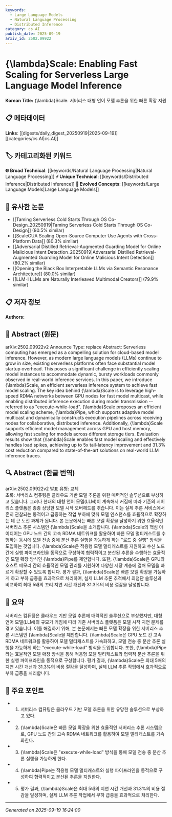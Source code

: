 ```yaml
---
keywords:
  - Large Language Models
  - Natural Language Processing
  - Distributed Inference
category: cs.AI
publish_date: 2025-09-19
arxiv_id: 2502.09922
---
```


<!-- KEYWORD_LINKING_METADATA:
{
  "processed_timestamp": "2025-09-22 21:16:00.266501",
  "vocabulary_version": "1.0",
  "selected_keywords": [
    "Large Language Models",
    "Natural Language Processing",
    "Distributed Inference"
  ],
  "rejected_keywords": [
    "Serverless Computing"
  ],
  "similarity_scores": {
    "Large Language Models": 0.9,
    "Natural Language Processing": 0.85,
    "Distributed Inference": 0.78
  },
  "extraction_method": "AI_prompt_based",
  "budget_applied": true
}
-->


# {\lambda}Scale: Enabling Fast Scaling for Serverless Large Language Model Inference

**Korean Title:** {\lambda}Scale: 서버리스 대형 언어 모델 추론을 위한 빠른 확장 지원

## 📋 메타데이터

**Links**: [[digests/daily_digest_20250919|2025-09-19]]   [[categories/cs.AI|cs.AI]]

## 🏷️ 카테고리화된 키워드
**🌐 Broad Technical**: [[keywords/Natural Language Processing|Natural Language Processing]]
**⚡ Unique Technical**: [[keywords/Distributed Inference|Distributed Inference]]
**🚀 Evolved Concepts**: [[keywords/Large Language Models|Large Language Models]]

## 🔗 유사한 논문
- [[Taming Serverless Cold Starts Through OS Co-Design_20250919|Taming Serverless Cold Starts Through OS Co-Design]] (80.5% similar)
- [[ScaleCUA Scaling Open-Source Computer Use Agents with Cross-Platform Data]] (80.3% similar)
- [[Adversarial Distilled Retrieval-Augmented Guarding Model for Online Malicious Intent Detection_20250919|Adversarial Distilled Retrieval-Augmented Guarding Model for Online Malicious Intent Detection]] (80.2% similar)
- [[Opening the Black Box Interpretable LLMs via Semantic Resonance Architecture]] (80.0% similar)
- [[LLM-I LLMs are Naturally Interleaved Multimodal Creators]] (79.9% similar)

## 📋 저자 정보

**Authors:** 

## 📄 Abstract (원문)

arXiv:2502.09922v2 Announce Type: replace 
Abstract: Serverless computing has emerged as a compelling solution for cloud-based model inference. However, as modern large language models (LLMs) continue to grow in size, existing serverless platforms often face substantial model startup overhead. This poses a significant challenge in efficiently scaling model instances to accommodate dynamic, bursty workloads commonly observed in real-world inference services. In this paper, we introduce {\lambda}Scale, an efficient serverless inference system to achieve fast model scaling. The key idea behind {\lambda}Scale is to leverage high-speed RDMA networks between GPU nodes for fast model multicast, while enabling distributed inference execution during model transmission -- referred to as "execute-while-load". {\lambda}Scale proposes an efficient model scaling scheme, {\lambda}Pipe, which supports adaptive model multicast and dynamically constructs execution pipelines across receiving nodes for collaborative, distributed inference. Additionally, {\lambda}Scale supports efficient model management across GPU and host memory, allowing fast scaling for models across different storage tiers. Evaluation results show that {\lambda}Scale enables fast model scaling and effectively handles load spikes, achieving up to 5x tail-latency improvement and 31.3% cost reduction compared to state-of-the-art solutions on real-world LLM inference traces.

## 🔍 Abstract (한글 번역)

arXiv:2502.09922v2 발표 유형: 교체  
초록: 서버리스 컴퓨팅은 클라우드 기반 모델 추론을 위한 매력적인 솔루션으로 부상하고 있습니다. 그러나 현대의 대형 언어 모델(LLM)이 계속해서 커짐에 따라 기존의 서버리스 플랫폼은 종종 상당한 모델 시작 오버헤드를 겪습니다. 이는 실제 추론 서비스에서 흔히 관찰되는 동적이고 급증하는 작업 부하에 맞춰 모델 인스턴스를 효율적으로 확장하는 데 큰 도전 과제가 됩니다. 본 논문에서는 빠른 모델 확장을 달성하기 위한 효율적인 서버리스 추론 시스템인 {\lambda}Scale을 소개합니다. {\lambda}Scale의 핵심 아이디어는 GPU 노드 간의 고속 RDMA 네트워크를 활용하여 빠른 모델 멀티캐스트를 수행하는 동시에 모델 전송 중에 분산 추론 실행을 가능하게 하는 "로드 중 실행" 방식을 도입하는 것입니다. {\lambda}Scale은 적응형 모델 멀티캐스트를 지원하고 수신 노드 간에 실행 파이프라인을 동적으로 구성하여 협력적이고 분산된 추론을 수행하는 효율적인 모델 확장 방식인 {\lambda}Pipe를 제안합니다. 또한, {\lambda}Scale은 GPU와 호스트 메모리 간의 효율적인 모델 관리를 지원하여 다양한 저장 계층에 걸쳐 모델을 빠르게 확장할 수 있도록 합니다. 평가 결과, {\lambda}Scale은 빠른 모델 확장을 가능하게 하고 부하 급증을 효과적으로 처리하여, 실제 LLM 추론 추적에서 최첨단 솔루션과 비교하여 최대 5배의 꼬리 지연 시간 개선과 31.3%의 비용 절감을 달성합니다.

## 📝 요약

서버리스 컴퓨팅은 클라우드 기반 모델 추론에 매력적인 솔루션으로 부상했지만, 대형 언어 모델(LLM)의 규모가 커짐에 따라 기존 서버리스 플랫폼은 모델 시작 지연 문제를 겪고 있습니다. 이를 해결하기 위해, 본 논문에서는 빠른 모델 확장을 위한 서버리스 추론 시스템인 {\lambda}Scale을 제안합니다. {\lambda}Scale은 GPU 노드 간 고속 RDMA 네트워크를 활용하여 모델 멀티캐스트를 가속화하고, 모델 전송 중 분산 추론 실행을 가능하게 하는 "execute-while-load" 방식을 도입합니다. 또한, {\lambda}Pipe라는 효율적인 모델 확장 방식을 통해 적응형 모델 멀티캐스트와 협력적 분산 추론을 위한 실행 파이프라인을 동적으로 구성합니다. 평가 결과, {\lambda}Scale은 최대 5배의 지연 시간 개선과 31.3%의 비용 절감을 달성하며, 실제 LLM 추론 작업에서 효과적으로 부하 급증을 처리합니다.

## 🎯 주요 포인트

- 1. 서버리스 컴퓨팅은 클라우드 기반 모델 추론을 위한 유망한 솔루션으로 부상하고 있다.

- 2. {\lambda}Scale은 빠른 모델 확장을 위한 효율적인 서버리스 추론 시스템으로, GPU 노드 간의 고속 RDMA 네트워크를 활용하여 모델 멀티캐스트를 가속화한다.

- 3. {\lambda}Scale은 "execute-while-load" 방식을 통해 모델 전송 중 분산 추론 실행을 가능하게 한다.

- 4. {\lambda}Pipe는 적응형 모델 멀티캐스트와 실행 파이프라인을 동적으로 구성하여 협력적이고 분산된 추론을 지원한다.

- 5. 평가 결과, {\lambda}Scale은 최대 5배의 지연 시간 개선과 31.3%의 비용 절감을 달성하며, 실제 LLM 추론 작업에서 부하 급증을 효과적으로 처리한다.

---

*Generated on 2025-09-19 16:24:00*